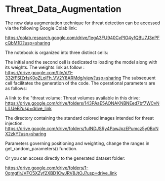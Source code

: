 # Threat_Data_Augmentation

The new data augmentation technique for threat detection can be accessed  via the following Google Colab link: 

https://colab.research.google.com/drive/1egA3FU940CvPIO4yfQBU7J3nPFcQbM1D?usp=sharing


The notebook is organized into three distinct cells:

The initial and the second cell is dedicated to loading the model along with its weights.
The weights link as follow :  
https://drive.google.com/file/d/1-332fFSIZrfsK0oZLolFh_VV2Y8ARMdg/view?usp=sharing
The subsequent cell facilitates the generation of the code.
The operational parameters are as follows:

A link to the "threat volume:
Threat volumes available in this drive:
https://drive.google.com/drive/folders/143PAaE5AONAKNBNEed7bf7WCvNLlLUeB?usp=drive_link


The directory containing the standard colored images intended for threat injection.
https://drive.google.com/drive/folders/1uINDJSRy4PawJpzEPumcz5y0BoNX2zkY?usp=sharing


Parameters governing positioning and weighting, change the ranges in get_random_parameters() function.

Or you can access directly to the generated dataset folder:

https://drive.google.com/drive/folders/1-0qmgfirJVFO5XZyf2XBD1CwJRV8JtOJ?usp=drive_link
